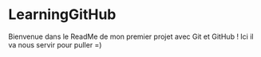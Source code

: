 # LearningGitHub
Bienvenue dans le ReadMe de mon premier projet avec Git et GitHub ! 
Ici il va nous servir pour puller =) 
